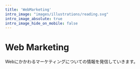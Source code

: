 ```yaml
---
title: 'WebMarketing'
intro_image: "images/illustrations/reading.svg"
intro_image_absolute: true
intro_image_hide_on_mobile: false
---
```


# Web Marketing
Webにかかわるマーケティングについての情報を発信していきます。